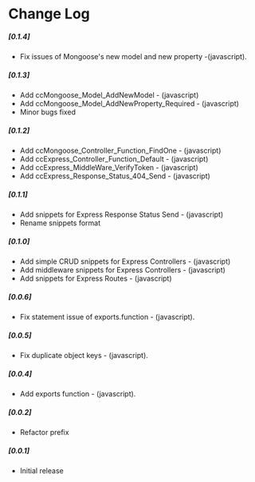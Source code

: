 # Change Log

##### [0.1.4]
 - Fix issues of Mongoose's new model and new property -(javascript).

##### [0.1.3]
 - Add ccMongoose_Model_AddNewModel - (javascript)
 - Add ccMongoose_Model_AddNewProperty_Required - (javascript)
 - Minor bugs fixed
 
##### [0.1.2]
- Add ccMongoose_Controller_Function_FindOne - (javascript)
- Add ccExpress_Controller_Function_Default - (javascript)
- Add ccExpress_MiddleWare_VerifyToken - (javascript)
- Add ccExpress_Response_Status_404_Send - (javascript)

##### [0.1.1]
- Add snippets for Express Response Status Send - (javascript)
- Rename snippets format
##### [0.1.0] 
- Add simple CRUD snippets for Express Controllers - (javascript)
- Add middleware snippets for Express Controllers - (javascript)
- Add snippets for Express Routes - (javascript)
##### [0.0.6] 
- Fix statement issue of exports.function - (javascript).
##### [0.0.5] 
- Fix duplicate object keys - (javascript).
##### [0.0.4]
- Add exports function - (javascript).
##### [0.0.2]
- Refactor prefix
##### [0.0.1]
- Initial release

